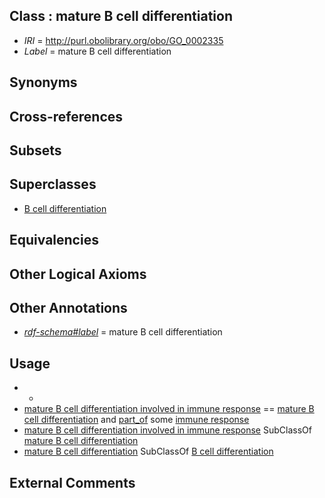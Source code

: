 
## Class : mature B cell differentiation

 * *IRI* = http://purl.obolibrary.org/obo/GO_0002335
 * *Label* = mature B cell differentiation

## Synonyms


## Cross-references


## Subsets


## Superclasses

 * [B cell differentiation](../../GO/83/GO_0030183.md)

## Equivalencies


## Other Logical Axioms


## Other Annotations

 * *[rdf-schema#label](../../el/rdf-schema#label.md)* = mature B cell differentiation

## Usage

 * -
 * [mature B cell differentiation involved in immune response](../../GO/13/GO_0002313.md) == [mature B cell differentiation](../../GO/35/GO_0002335.md) and [part_of](../../BFO/50/BFO_0000050.md) some [immune response](../../GO/55/GO_0006955.md)
 * [mature B cell differentiation involved in immune response](../../GO/13/GO_0002313.md) SubClassOf [mature B cell differentiation](../../GO/35/GO_0002335.md)
 * [mature B cell differentiation](../../GO/35/GO_0002335.md) SubClassOf [B cell differentiation](../../GO/83/GO_0030183.md)

## External Comments


